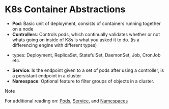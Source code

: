 # K8s Container Abstractions 

- **Pod**: Basic unit of deployment, consists of containers running together on a node
- **Controllers**: Controls pods, which continually validates whether or not whats going on inside of K8s is what you asked it to do. (is a differencing engine with different types)
 +  types: Deployment, ReplicaSet, StatefulSet, DaemonSet, Job, CronJob etc. 
- **Service**: Is the endpoint given to a set of pods after using a controller, is a persistant endpoint in a cluster 
- **Namespace**: Optional feature to filter groups of objects in a cluster. 

> [!Note]
> For additional reading on: [Pods](https://kubernetes.io/docs/concepts/workloads/pods/), [Service](https://kubernetes.io/docs/concepts/services-networking/service/), and [Namespaces](https://kubernetes.io/docs/concepts/overview/working-with-objects/namespaces/)

